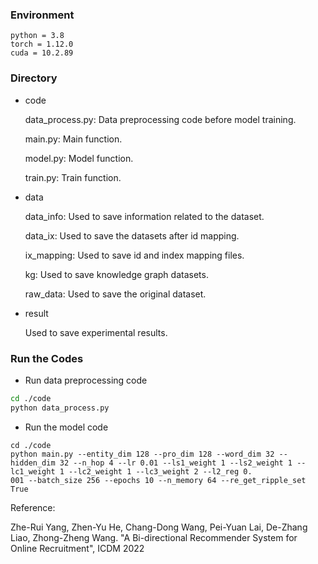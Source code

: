### Environment

```
python = 3.8
torch = 1.12.0
cuda = 10.2.89
```

### Directory

- code

  data_process.py: Data preprocessing code before model training.

  main.py: Main function.

  model.py: Model function.

  train.py: Train function.

- data

  data_info: Used to save information related to the dataset.

  data_ix: Used to save the datasets after id mapping.

  ix_mapping: Used to save id and index mapping files.

  kg: Used to save knowledge graph datasets.

  raw_data: Used to save the original dataset.

- result

  Used to save experimental results.

### Run the Codes

- Run data preprocessing code

```sh
cd ./code
python data_process.py
```

- Run the model code

```
cd ./code
python main.py --entity_dim 128 --pro_dim 128 --word_dim 32 --hidden_dim 32 --n_hop 4 --lr 0.01 --ls1_weight 1 --ls2_weight 1 --lc1_weight 1 --lc2_weight 1 --lc3_weight 2 --l2_reg 0.
001 --batch_size 256 --epochs 10 --n_memory 64 --re_get_ripple_set True
```

Reference:

Zhe-Rui Yang, Zhen-Yu He, Chang-Dong Wang, Pei-Yuan Lai, De-Zhang Liao, Zhong-Zheng Wang. "A Bi-directional Recommender System for Online
Recruitment", ICDM 2022
